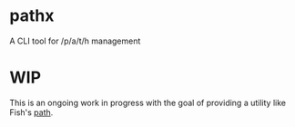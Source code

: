 # pathx

A CLI tool for /p/a/t/h management

# WIP

This is an ongoing work in progress with the goal of providing a utility like Fish's
[path][fish-path].

[fish-path]: https://fishshell.com/docs/current/cmds/path.html

